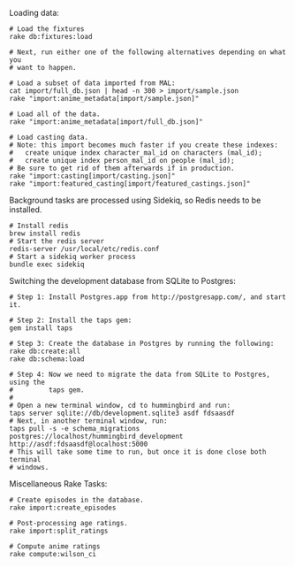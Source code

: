 Loading data:

    # Load the fixtures
    rake db:fixtures:load

    # Next, run either one of the following alternatives depending on what you
    # want to happen.

    # Load a subset of data imported from MAL:
    cat import/full_db.json | head -n 300 > import/sample.json
    rake "import:anime_metadata[import/sample.json]"

    # Load all of the data.
    rake "import:anime_metadata[import/full_db.json]"

    # Load casting data.
    # Note: this import becomes much faster if you create these indexes:
    #   create unique index character_mal_id on characters (mal_id);
    #   create unique index person_mal_id on people (mal_id);
    # Be sure to get rid of them afterwards if in production.
    rake "import:casting[import/casting.json]"
    rake "import:featured_casting[import/featured_castings.json]"
    

Background tasks are processed using Sidekiq, so Redis needs to be installed.

    # Install redis
    brew install redis
    # Start the redis server
    redis-server /usr/local/etc/redis.conf
    # Start a sidekiq worker process
    bundle exec sidekiq

Switching the development database from SQLite to Postgres:

    # Step 1: Install Postgres.app from http://postgresapp.com/, and start it.

    # Step 2: Install the taps gem:
    gem install taps

    # Step 3: Create the database in Postgres by running the following:
    rake db:create:all
    rake db:schema:load

    # Step 4: Now we need to migrate the data from SQLite to Postgres, using the
    #         taps gem.
    #
    # Open a new terminal window, cd to hummingbird and run:
    taps server sqlite://db/development.sqlite3 asdf fdsaasdf
    # Next, in another terminal window, run:
    taps pull -s -e schema_migrations postgres://localhost/hummingbird_development http://asdf:fdsaasdf@localhost:5000
    # This will take some time to run, but once it is done close both terminal
    # windows.

Miscellaneous Rake Tasks:

    # Create episodes in the database.
    rake import:create_episodes

    # Post-processing age ratings.
    rake import:split_ratings

    # Compute anime ratings
    rake compute:wilson_ci
